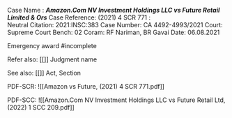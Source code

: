 Case Name : ***Amazon.Com NV Investment Holdings LLC vs Future Retail Limited & Ors***
Case Reference: (2021) 4 SCR 771 :  
Neutral Citation: 2021:INSC:383
Case Number: CA 4492-4993/2021
Court: Supreme Court
Bench: 02
Coram: RF Nariman, BR Gavai
Date: 06.08.2021

Emergency award #incomplete 

Refer also:
[[]]
Judgment name

See also:
[[]] 
Act, Section

PDF-SCR:
![[Amazon vs Future, (2021) 4 SCR 771.pdf]]

PDF-SCC: 
![[Amazon.Com NV Investment Holdings LLC vs Future Retail Ltd, (2022) 1 SCC 209.pdf]]
